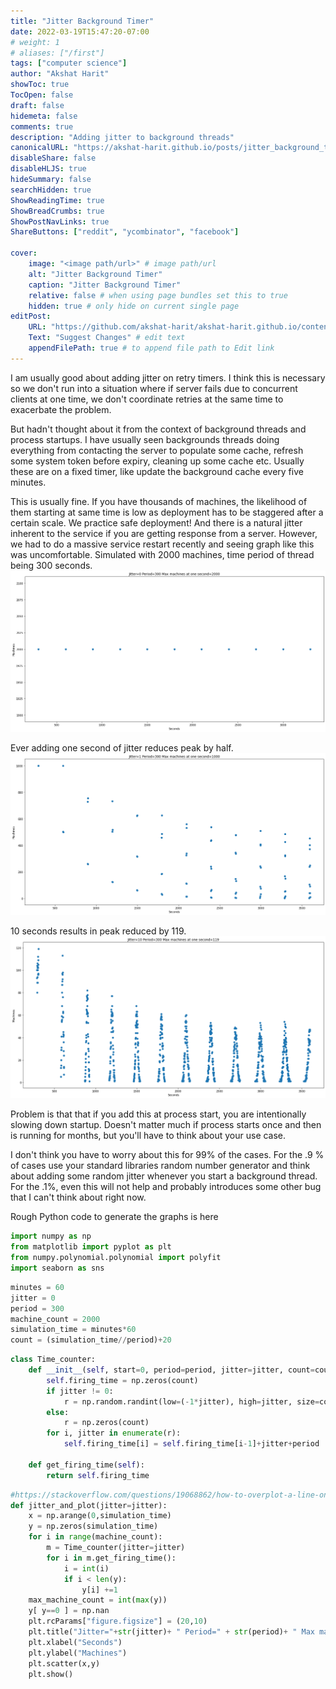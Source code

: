 ```yaml
---
title: "Jitter Background Timer"
date: 2022-03-19T15:47:20-07:00
# weight: 1
# aliases: ["/first"]
tags: ["computer science"]
author: "Akshat Harit"
showToc: true
TocOpen: false
draft: false
hidemeta: false
comments: true
description: "Adding jitter to background threads"
canonicalURL: "https://akshat-harit.github.io/posts/jitter_background_timer/"
disableShare: false
disableHLJS: true
hideSummary: false
searchHidden: true
ShowReadingTime: true
ShowBreadCrumbs: true
ShowPostNavLinks: true
ShareButtons: ["reddit", "ycombinator", "facebook"]

cover:
    image: "<image path/url>" # image path/url
    alt: "Jitter Background Timer"
    caption: "Jitter Background Timer"
    relative: false # when using page bundles set this to true
    hidden: true # only hide on current single page
editPost:
    URL: "https://github.com/akshat-harit/akshat-harit.github.io/content"
    Text: "Suggest Changes" # edit text
    appendFilePath: true # to append file path to Edit link
---
```


I am usually good about adding jitter on retry timers. I think this is necessary so we don't run into a situation where if server fails due to concurrent clients at one time, we don't coordinate retries at the same time to exacerbate the problem.

But hadn't thought about it from the context of background threads and process startups.
I have usually seen backgrounds threads doing everything from contacting the server to populate some cache, refresh some system token before expiry, cleaning up some cache etc. Usually these are on a fixed timer, like update the background cache every five minutes.

This is usually fine. If you have thousands of machines, the likelihood of them starting at same time is low as deployment has to be staggered after a certain scale. We practice safe deployment!
And there is a natural jitter inherent to the service if you are getting response from a server. However, we had to do a massive service restart recently and seeing  graph like this was uncomfortable.
Simulated with 2000 machines, time period of thread being 300 seconds.
![Image showing peak of 2000 machines with 0 jitter](../../images/jitter0.png)

Ever adding one second of jitter reduces peak by half.
![Image showing peak of 2000 machines with 0 jitter](../../images/jitter1.png)

10 seconds results in peak reduced by 119.
![Image showing peak of 2000 machines with 0 jitter](../../images/jitter10.png)

Problem is that that if you add this at process start, you are intentionally slowing down startup. Doesn't matter much if process starts once and then is running for months, but you'll have to think about your use case.

I don't think you have to worry about this for 99% of the cases. For the .9 % of cases use your standard libraries random number generator and think about adding some random jitter whenever you start a background thread. For the .1%, even this will not help and probably introduces some other bug that I can't think about right now.

Rough Python code to generate the graphs is here

```python
import numpy as np
from matplotlib import pyplot as plt
from numpy.polynomial.polynomial import polyfit
import seaborn as sns

```

```python
minutes = 60
jitter = 0
period = 300
machine_count = 2000
simulation_time = minutes*60
count = (simulation_time//period)+20 
```

```python
class Time_counter:
    def __init__(self, start=0, period=period, jitter=jitter, count=count):
        self.firing_time = np.zeros(count)
        if jitter != 0:
            r = np.random.randint(low=(-1*jitter), high=jitter, size=count)
        else:
            r = np.zeros(count)
        for i, jitter in enumerate(r):
            self.firing_time[i] = self.firing_time[i-1]+jitter+period
    
    def get_firing_time(self):
        return self.firing_time
```

```python
#https://stackoverflow.com/questions/19068862/how-to-overplot-a-line-on-a-scatter-plot-in-python/19069001#19069001
def jitter_and_plot(jitter=jitter):
    x = np.arange(0,simulation_time)
    y = np.zeros(simulation_time)
    for i in range(machine_count):
        m = Time_counter(jitter=jitter)
        for i in m.get_firing_time():
            i = int(i)
            if i < len(y):
                y[i] +=1
    max_machine_count = int(max(y))
    y[ y==0 ] = np.nan
    plt.rcParams["figure.figsize"] = (20,10)
    plt.title("Jitter="+str(jitter)+ " Period=" + str(period)+ " Max machines at one second="+str(max_machine_count)) 
    plt.xlabel("Seconds") 
    plt.ylabel("Machines") 
    plt.scatter(x,y) 
    plt.show()
```
